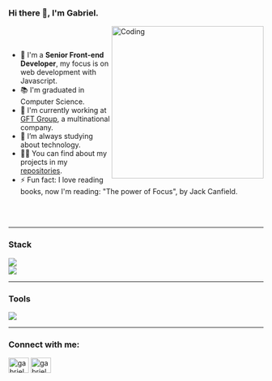 ### Hi there 👋, I'm Gabriel.

<img align="right" alt="Coding" width="300" src="https://media3.giphy.com/media/v1.Y2lkPTc5MGI3NjExeDh6N2NldXR2bnEybDh2c21reDlteWE5b3hiMWs4dTZ6OWd3emszciZlcD12MV9pbnRlcm5hbF9naWZfYnlfaWQmY3Q9Zw/SWoSkN6DxTszqIKEqv/giphy.gif" />
<br><br>
  
- 🎯 I'm a **Senior Front-end Developer**, my focus is on web development with Javascript.
- 📚 I'm graduated in Computer Science.
- 🏢 I'm currently working at <a href="https://www.gft.com/">GFT Group</a>, a multinational company.
- 🌱 I’m always studying about technology.
- 👨‍💻 You can find about my projects in my [repositories](https://github.com/gabrielpapke?tab=repositories).
- ⚡ Fun fact: I love reading books, now I'm reading: "The power of Focus", by Jack Canfield.

<br><br> 

---

### Stack
<p align="left">
  <a href="https://skillicons.dev">
    <img src="https://skillicons.dev/icons?i=ts,js,sass,react,angular,jest,nextjs" />
    <br />
    <img src="https://skillicons.dev/icons?i=redux,tailwind,materialui,nodejs,vite,webpack" />
  </a>
</p>

---

### Tools
<p align="left">
  <a href="https://skillicons.dev">
    <img src="https://skillicons.dev/icons?i=vscode,git,github,postman,docker,figma,xd,ps" />
  </a>
</p>

---

### Connect with me:

<p align="left">
<a href="https://linkedin.com/in/gabrielpapke" target="blank"><img align="center" src="https://raw.githubusercontent.com/rahuldkjain/github-profile-readme-generator/master/src/images/icons/Social/linked-in-alt.svg" alt="gabrielpapke" height="30" width="40" /></a>
<a href="https://instagram.com/gabrielpapke" target="blank"><img align="center" src="https://raw.githubusercontent.com/rahuldkjain/github-profile-readme-generator/master/src/images/icons/Social/instagram.svg" alt="gabrielpapke" height="30" width="40" /></a>
</p>

